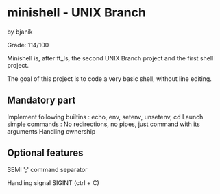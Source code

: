# minishell - UNIX Branch

by bjanik

Grade: 114/100

Minishell is, after ft_ls, the second UNIX Branch project and the first shell project.

The goal of this project is to code a very basic shell, without line editing.

## Mandatory part
Implement following builtins : echo, env, setenv, unsetenv, cd
Launch simple commands : No redirections, no pipes, just command with its arguments
Handling ownership

## Optional features
SEMI ';' command separator

Handling signal SIGINT (ctrl + C)

        
